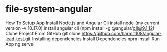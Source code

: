 # file-system-angular
How To Setup App
Install Node.js and Angular Cli
install node (my current version -v 10.17.0)
install angular cli (npm install -g @angular/cli@9.1.12)
Clone Project From GitHub
git clone https://github.com/harmn108/angular-lead-test.git
Installing dependencies
Install Dependencies
   npm install
Run App
   ng serve
